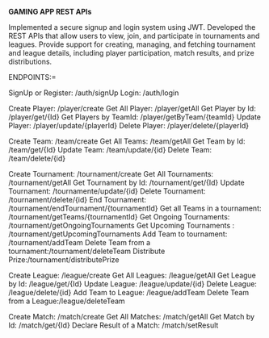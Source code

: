 **GAMING APP REST APIs**

Implemented a secure signup and login system using JWT.
Developed the REST APIs that allow users to view, join, and participate in tournaments and leagues.
Provide support for creating, managing, and fetching tournament and league details, including player participation, match results, and prize distributions.

ENDPOINTS:=

SignUp or Register: /auth/signUp
Login: /auth/login

Create Player: /player/create
Get All Player: /player/getAll
Get Player by Id: /player/get/{Id}
Get Players by TeamId: /player/getByTeam/{teamId}
Update Player: /player/update/{playerId}
Delete Player: /player/delete/{playerId}

Create Team: /team/create
Get All Teams: /team/getAll
Get Team by Id: /team/get/{Id}
Update Team: /team/update/{id}
Delete Team: /team/delete/{id}

Create Tournament: /tournament/create
Get All Tournaments: /tournament/getAll
Get Tournament by Id: /tournament/get/{Id}
Update Tournament: /tournamente/update/{id}
Delete Tournament: /tournament/delete/{id}
End Tournament: /tournament/endTournament/{tournamentId}
Get all Teams in a tournament: /tournament/getTeams/{tournamentId}
Get Ongoing Tournaments: /tournament/getOngoingTournaments
Get Upcoming Tournaments : /tournament/getUpcomingTournaments
Add Team to tournament: /tournament/addTeam
Delete Team from a tournament:/tournament/deleteTeam
Distribute Prize:/tournament/distributePrize

Create League: /league/create
Get All Leagues: /league/getAll
Get League by Id: /league/get/{Id}
Update League: /league/update/{id}
Delete League: /league/delete/{id}
Add Team to League: /league/addTeam
Delete Team from a League:/league/deleteTeam

Create Match: /match/create
Get All Matches: /match/getAll
Get Match by Id: /match/get/{Id}
Declare Result of a Match: /match/setResult
